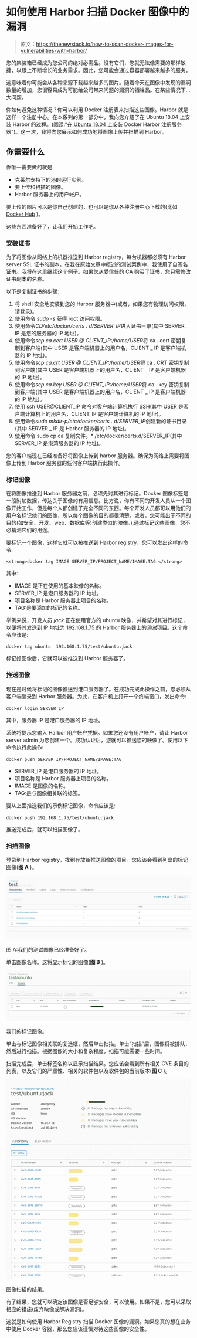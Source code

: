 # 如何使用 Harbor 扫描 Docker 图像中的漏洞

> 原文：<https://thenewstack.io/how-to-scan-docker-images-for-vulnerabilities-with-harbor/>

您的集装箱已经成为您公司的绝对必需品。没有它们，您就无法像需要的那样敏捷，以跟上不断增长的业务需求。因此，您可能会通过容器部署越来越多的服务。

这意味着你可能会从各种来源下载越来越多的图片。随着今天在图像中发现的漏洞数量的增加，您很容易成为可能给公司带来问题的漏洞的牺牲品。在某些情况下…大问题。

你如何避免这种情况？你可以利用 Docker 注册表来扫描这些图像。Harbor 就是这样一个注册中心。在本系列的第一部分中，我向您介绍了在 Ubuntu 18.04 上安装 Harbor 的过程。(阅读:“[在 Ubuntu 18.04](/tutorial-install-the-docker-harbor-registry-server-on-ubuntu-18-04/) 上安装 Docker Harbor 注册服务器”)。这一次，我将向您展示如何成功地将图像上传并扫描到 Harbor。

## 你需要什么

你唯一需要做的就是:

*   克莱尔支持下的[港](https://goharbor.io/)的运行实例。
*   要上传和扫描的图像。
*   Harbor 服务器上的用户帐户。

要上传的图片可以是你自己创建的，也可以是你从各种注册中心下载的(比如 [Docker Hub](https://hub.docker.com/) )。

这些东西准备好了，让我们开始工作吧。

### 安装证书

为了将图像从网络上的机器推送到 Harbor registry，每台机器都必须有 Harbor server SSL 证书的副本。在我在原始文章中概述的测试案例中，我使用了自签名证书。我将在这里继续这个例子。如果您从受信任的 CA 购买了证书，您只需修改证书副本的名称。

以下是复制证书的步骤:

1.  将 shell 安全地安装到您的 Harbor 服务器中(或者，如果您有物理访问权限，请登录)。
2.  使用命令 *sudo -s* 获得 root 访问权限。
3.  使用命令*CD/etc/docker/certs . d/SERVER_IP*进入证书目录(其中 SERVER _ IP 是您的服务器的 IP 地址)。
4.  使用命令*scp ca.cert USER @ CLIENT_IP:/home/USER*将 ca . cert 密钥复制到客户端(其中 USER 是客户端机器上的用户名，CLIENT _ IP 是客户端机器的 IP 地址)。
5.  使用命令*scp ca.crt USER @ CLIENT_IP:/home/USER*将 ca . CRT 密钥复制到客户端(其中 USER 是客户端机器上的用户名，CLIENT _ IP 是客户端机器的 IP 地址)。
6.  使用命令*scp ca.key USER @ CLIENT_IP:/home/USER*将 ca . key 密钥复制到客户端(其中 USER 是客户端机器上的用户名，CLIENT _ IP 是客户端机器的 IP 地址)。
7.  使用 ssh USER@CLIENT_IP 命令对客户端计算机执行 SSH(其中 USER 是客户端计算机上的用户名，CLIENT_IP 是客户端计算机的 IP 地址)。
8.  使用命令*sudo mkdir-p/etc/docker/certs . d/SERVER_IP*创建新的证书目录(其中 SERVER _ IP 是 Harbor 服务器的 IP 地址)。
9.  使用命令 sudo cp ca 复制文件。* /etc/docker/certs.d/SERVER_IP(其中 SERVER_IP 是港湾服务器的 IP 地址)。

您的客户端现在已经准备好将图像上传到 harbor 服务器。确保为网络上需要将图像上传到 Harbor 服务器的任何客户端执行此操作。

### 标记图像

在将图像推送到 Harbor 服务器之前，必须先对其进行标记。Docker 图像标签是一段附加数据，传达关于图像的有用信息。比方说，你有不同的开发人员从一个图像开始工作，但是每个人都创建了完全不同的东西。每个开发人员都可以用他们的用户名标记他们的图像，所以每个图像的目的都很清楚。或者，您可能出于不同的目的(如安全、开发、web、数据库等)创建类似的映像。).通过标记这些图像，您不必猜测它们的用途。

要标记一个图像，这样它就可以被推送到 Harbor registry，您可以发出这样的命令:

```
<strong>docker tag IMAGE SERVER_IP/PROJECT_NAME/IMAGE:TAG </strong>

```

其中:

*   IMAGE 是正在使用的基本映像的名称。
*   SERVER_IP 是港口服务器的 IP 地址。
*   项目名称是 Harbor 服务器上项目的名称。
*   TAG:是要添加的标记的名称。

举例来说，开发人员 *jack* 正在使用官方的 ubuntu 映像，并希望对其进行标记，以便将其发送到 IP 地址为 192.168.1.75 的 Harbor 服务器上的*测试*项目。这个命令应该是:

```
docker tag ubuntu  192.168.1.75/test/ubuntu:jack

```

标记好图像后，它就可以被推送到 Harbor 服务器了。

### 推送图像

现在是时候将标记的图像推送到港口服务器了。在成功完成此操作之前，您必须从客户端登录到 Harbor 服务器。为此，在客户机上打开一个终端窗口，发出命令:

`docker login SERVER_IP`

其中，服务器 IP 是港口服务器的 IP 地址。

系统将提示您输入 Harbor 用户帐户凭据。如果您还没有用户帐户，请让 Harbor server admin 为您创建一个。成功认证后，您就可以推送您的映像了。使用以下命令执行此操作:

`docker push SERVER_IP/PROJECT_NAME/IMAGE:TAG`

*   SERVER_IP 是港口服务器的 IP 地址。
*   项目名称是 Harbor 服务器上项目的名称。
*   IMAGE 是图像的名称。
*   TAG:是与图像相关联的标签。

要从上面推送我们的示例标记图像，命令应该是:

`docker push 192.168.1.75/test/ubuntu:jack`

推送完成后，就可以扫描图像了。

### 扫描图像

登录到 Harbor registry，找到存放新推送图像的项目。您应该会看到列出的标记图像(**图 A** )。

![](img/2422b7af9cfe09f6638b35dae81e88bf.png)

图 A:我们的测试图像已经准备好了。

单击图像名称。这将显示标记的图像(**图 B** )。

![](img/2c9eb068907f6f68c7caf120506d63db.png)

我们的标记图像。

单击与标记图像相关联的复选框，然后单击扫描。单击“扫描”后，图像将被排队，然后进行扫描。根据图像的大小和复杂程度，扫描可能需要一些时间。

扫描完成后，单击标签名称以显示扫描结果。您应该会看到所有相关 CVE 条目的列表，以及它们的严重性、相关的软件包以及软件包的当前版本(**图 C** )。

![](img/d542745d2ad1be8b560c06a6bd0cdeb6.png)

图像扫描的结果。

有了结果，您就可以确定该图像是否足够安全，可以使用。如果不是，您可以采取相应的措施(废弃映像或解决漏洞)。

这就是如何使用 Harbor Registry 扫描 Docker 图像的漏洞。如果您真的想在业务中使用 Docker 容器，那么您应该谨慎对待这些图像的安全性。

<svg xmlns:xlink="http://www.w3.org/1999/xlink" viewBox="0 0 68 31" version="1.1"><title>Group</title> <desc>Created with Sketch.</desc></svg>